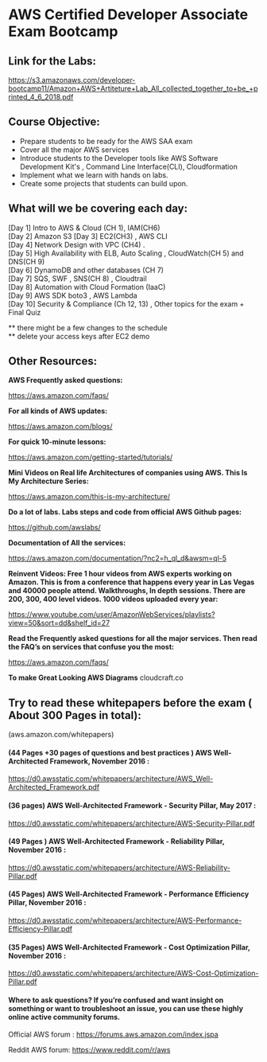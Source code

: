 # AWS Certified Developer Associate Exam Bootcamp


## Link for the Labs:
https://s3.amazonaws.com/developer-bootcamp11/Amazon+AWS+Artiteture+Lab_All_collected_together_to+be_+printed_4_6_2018.pdf




## Course Objective:
* Prepare students to be ready for the AWS SAA exam
* Cover all the major AWS services 
* Introduce students to the Developer tools like AWS Software Development Kit's , Command Line Interface(CLI), Cloudformation
* Implement what we learn with hands on labs.
* Create some projects that students can build upon. 


## What will we be covering each day:
[Day 1]	Intro to AWS & Cloud (CH 1), IAM(CH6) \
[Day 2] Amazon S3
[Day 3]	EC2(CH3) , AWS CLI  \
[Day 4]	Network Design with VPC (CH4) . \
[Day 5]	High Availability with ELB, Auto Scaling , CloudWatch(CH 5) and DNS(CH 9)\
[Day 6]	DynamoDB and other databases (CH 7)\
[Day 7]	SQS, SWF , SNS(CH 8) , Cloudtrail \
[Day 8]	Automation with Cloud Formation (IaaC) \
[Day 9] AWS SDK boto3 ,  AWS Lambda  \
[Day 10]	Security & Compliance (Ch 12, 13) , Other topics for the exam  + Final Quiz


** there might be a few changes to the schedule \
** delete your access keys after EC2 demo 

## Other Resources:

**AWS Frequently asked questions:**

https://aws.amazon.com/faqs/

**For all kinds of AWS updates:**

https://aws.amazon.com/blogs/

**For quick 10-minute lessons:**

https://aws.amazon.com/getting-started/tutorials/

**Mini Videos on Real life Architectures of companies using AWS. This Is My Architecture Series:**

https://aws.amazon.com/this-is-my-architecture/

**Do a lot of labs. Labs steps and code from official AWS Github pages:** 

https://github.com/awslabs/

**Documentation of All the services:**

https://aws.amazon.com/documentation/?nc2=h_ql_d&awsm=ql-5

**Reinvent Videos: Free 1 hour videos from AWS experts working on Amazon. This is from a conference that happens every year in Las Vegas and 40000 people attend. Walkthroughs, In depth sessions. There are 200, 300, 400 level videos. 1000 videos uploaded every year:**

https://www.youtube.com/user/AmazonWebServices/playlists?view=50&sort=dd&shelf_id=27

**Read the Frequently asked questions for all the major services. Then read the FAQ’s on services that confuse you the most:**

https://aws.amazon.com/faqs/


**To make Great Looking AWS Diagrams**
cloudcraft.co







## Try to read these whitepapers before the exam ( About 300 Pages in total):
 (aws.amazon.com/whitepapers) 
#### (44 Pages +30 pages of questions and best practices ) AWS Well-Architected Framework, November 2016 :
https://d0.awsstatic.com/whitepapers/architecture/AWS_Well-Architected_Framework.pdf
#### (36 pages) AWS Well-Architected Framework - Security Pillar, May 2017 :
https://d0.awsstatic.com/whitepapers/architecture/AWS-Security-Pillar.pdf
#### (49 Pages ) AWS Well-Architected Framework - Reliability Pillar, November 2016 :
https://d0.awsstatic.com/whitepapers/architecture/AWS-Reliability-Pillar.pdf
#### (45 Pages) AWS Well-Architected Framework - Performance Efficiency Pillar, November 2016 :
https://d0.awsstatic.com/whitepapers/architecture/AWS-Performance-Efficiency-Pillar.pdf
#### (35 Pages) AWS Well-Architected Framework - Cost Optimization Pillar, November 2016 :
https://d0.awsstatic.com/whitepapers/architecture/AWS-Cost-Optimization-Pillar.pdf





#### Where to ask questions? If you’re confused and want insight on something or want to troubleshoot an issue, you can use these highly online active community forums.

Official AWS forum :
https://forums.aws.amazon.com/index.jspa


Reddit AWS forum:
https://www.reddit.com/r/aws

